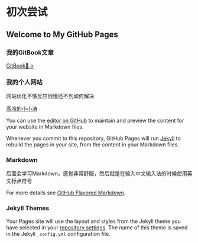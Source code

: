 # 初次尝试

## Welcome to My GitHub Pages

### 我的GitBook文章

[GitBook🤪→](https://www.wyattsuen.ml/gitbook-test/)

### 我的个人网站

网站优化不够反应很慢还不到如何解决

[高冷的小小涛](https://wyattisaac.github.io/)

You can use the [editor on GitHub](https://github.com/WyattIsaac/Githubpages/edit/master/README.md) to maintain and preview the content for your website in Markdown files.

Whenever you commit to this repository, GitHub Pages will run [Jekyll](https://jekyllrb.com/) to rebuild the pages in your site, from the content in your Markdown files.

### Markdown

后面会学习Markdown，感觉非常舒服，然后就是在输入中文输入法的时候使用英文标点符号

For more details see [GitHub Flavored Markdown](https://guides.github.com/features/mastering-markdown/).

### Jekyll Themes

Your Pages site will use the layout and styles from the Jekyll theme you have selected in your [repository settings](https://github.com/WyattIsaac/Githubpages/settings). The name of this theme is saved in the Jekyll `_config.yml` configuration file.
